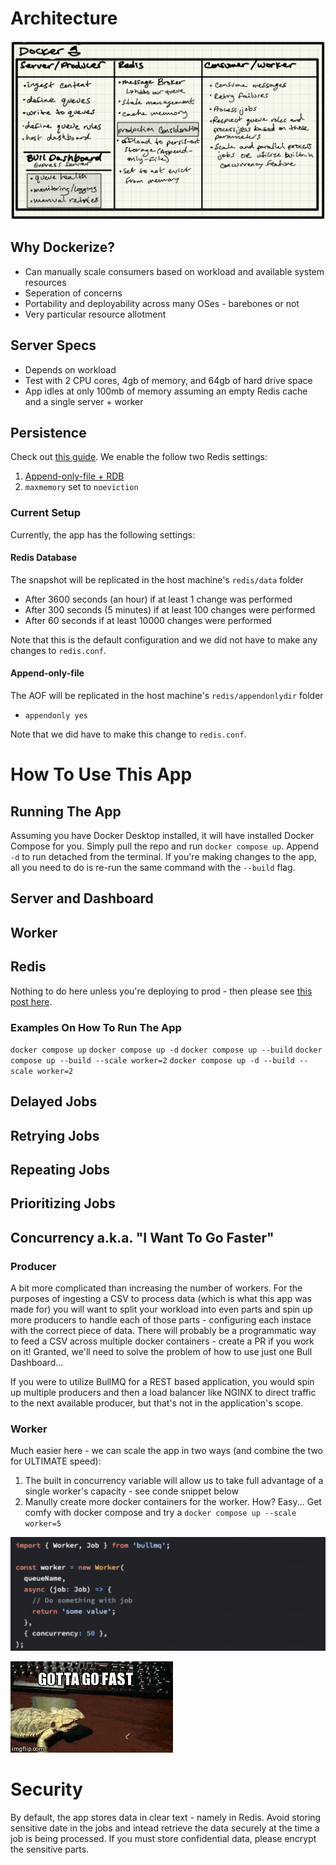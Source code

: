 # Architecture

![Architecture Diagram](architecture_diagram.png)

## Why Dockerize?
- Can manually scale consumers based on workload and available system resources
- Seperation of concerns
- Portability and deployability across many OSes - barebones or not
- Very particular resource allotment

## Server Specs
- Depends on workload
- Test with 2 CPU cores, 4gb of memory, and 64gb of hard drive space
- App idles at only 100mb of memory assuming an empty Redis cache and a single server + worker

## Persistence
Check out [this guide](https://docs.bullmq.io/guide/going-to-production). We enable the follow two Redis settings:
1. [Append-only-file + RDB](https://redis.io/docs/management/persistence/)
2. `maxmemory` set to `noeviction`

### Current Setup
Currently, the app has the following settings:

#### Redis Database
The snapshot will be replicated in the host machine's `redis/data` folder

* After 3600 seconds (an hour) if at least 1 change was performed
* After 300 seconds (5 minutes) if at least 100 changes were performed
* After 60 seconds if at least 10000 changes were performed

Note that this is the default configuration and we did not have to make any changes to `redis.conf`.

#### Append-only-file
The AOF will be replicated in the host machine's `redis/appendonlydir` folder

* `appendonly yes`

Note that we did have to make this change to `redis.conf`.

# How To Use This App

## Running The App
Assuming you have Docker Desktop installed, it will have installed Docker Compose for you. Simply pull the repo and run `docker compose up`. Append `-d` to run detached from the terminal. If you're making changes to the app, all you need to do is re-run the same command with the `--build` flag.

## Server and Dashboard

## Worker

## Redis
Nothing to do here unless you're deploying to prod - then please see [this post here](https://docs.bullmq.io/guide/going-to-production).

### Examples On How To Run The App
`docker compose up`
`docker compose up -d`
`docker compose up --build`
`docker compose up --build --scale worker=2`
`docker compose up -d --build --scale worker=2`

## Delayed Jobs

## Retrying Jobs

## Repeating Jobs

## Prioritizing Jobs

## Concurrency a.k.a. "I Want To Go Faster"

### Producer
A bit more complicated than increasing the number of workers. For the purposes of ingesting a CSV to process data (which is what this app was made for) you will want to split your workload into even parts and spin up more producers to handle each of those parts - configuring each instace with the correct piece of data. There will probably be a programmatic way to feed a CSV across multiple docker containers - create a PR if you work on it! Granted, we'll need to solve the problem of how to use just one Bull Dashboard...

If you were to utilize BullMQ for a REST based application, you would spin up multiple producers and then a load balancer like NGINX to direct traffic to the next available producer, but that's not in the application's scope.

### Worker
Much easier here - we can scale the app in two ways (and combine the two for ULTIMATE speed):
1. The built in concurrency variable will allow us to take full advantage of a single worker's capacity - see conde snippet below
2. Manully create more docker containers for the worker. How? Easy... Get comfy with docker compose and try a `docker compose up --scale worker=5`

![](concurrency_var.png)

![](faster.png)

# Security
By default, the app stores data in clear text - namely in Redis. Avoid storing sensitive date in the jobs and intead retrieve the data securely at the time a job is being processed. If you must store confidential data, please encrypt the sensitive parts.